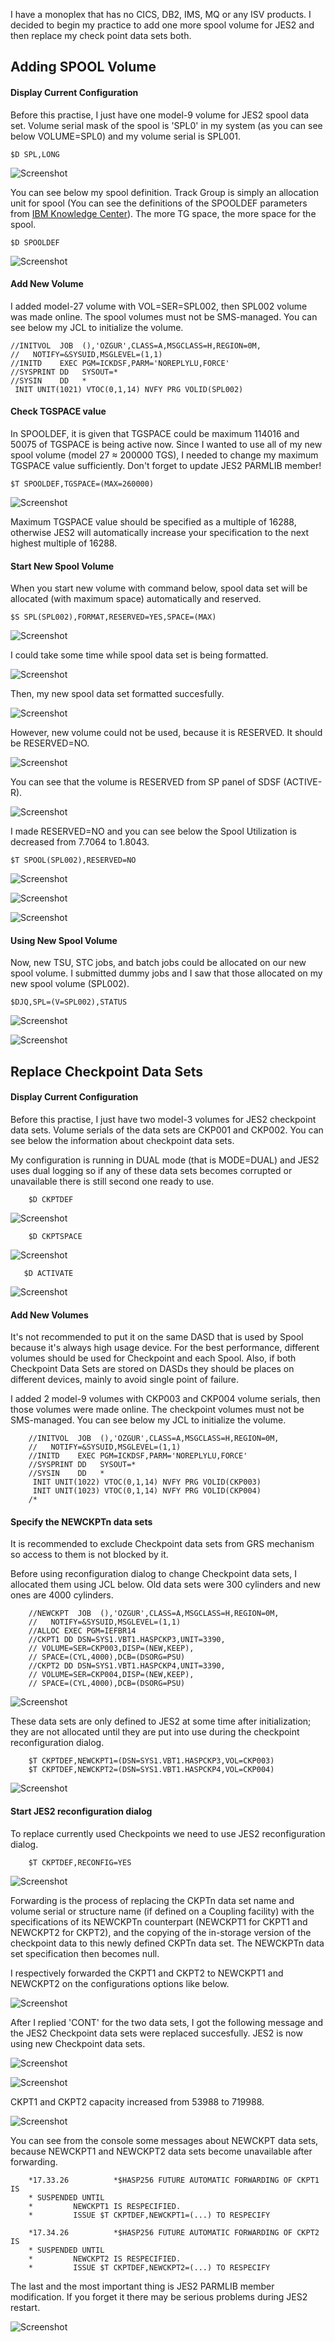 
I have a monoplex that has no CICS, DB2, IMS, MQ or any ISV products. I decided to begin my practice to add one more spool volume for JES2 and then replace my check point data sets both.

## Adding SPOOL Volume

#### Display Current Configuration

Before this practise, I just have one model-9 volume for JES2 spool data set. Volume serial mask of the spool is 'SPL0' in my system (as you can see below VOLUME=SPL0) and my volume serial is SPL001.

    $D SPL,LONG

![Screenshot](https://github.com/ozgurhepsag/Basic-z-OS-Utilities/blob/main/JES2%20Operations/ss/dspl%2Clong.PNG)

You can see below my spool definition. Track Group is simply an allocation unit for spool (You can see the definitions of the SPOOLDEF parameters from [IBM Knowledge Center](https://www.ibm.com/docs/en/zos/2.4.0?topic=definition-parameter-description-spooldef)). The more TG space, the more space for the spool.

    $D SPOOLDEF

![Screenshot](https://github.com/ozgurhepsag/Basic-z-OS-Utilities/blob/main/JES2%20Operations/ss/%24dspooldef.PNG)

#### Add New Volume

I added model-27 volume with VOL=SER=SPL002, then SPL002 volume was made online. The spool volumes must not be SMS-managed. You can see below my JCL to initialize the volume. 

    //INITVOL  JOB  (),'OZGUR',CLASS=A,MSGCLASS=H,REGION=0M,               
    //   NOTIFY=&SYSUID,MSGLEVEL=(1,1)                                     
    //INITD    EXEC PGM=ICKDSF,PARM='NOREPLYLU,FORCE'                      
    //SYSPRINT DD   SYSOUT=*                                               
    //SYSIN    DD   *                                                      
     INIT UNIT(1021) VTOC(0,1,14) NVFY PRG VOLID(SPL002)

#### Check TGSPACE value

In SPOOLDEF, it is given that TGSPACE could be maximum 114016 and 50075 of TGSPACE is being active now. Since I wanted to use all of my new spool volume (model 27 ≈ 200000 TGS), I needed to change my maximum TGSPACE value sufficiently. Don't forget to update JES2 PARMLIB member!

    $T SPOOLDEF,TGSPACE=(MAX=260000)
    
![Screenshot](https://github.com/ozgurhepsag/Basic-z-OS-Utilities/blob/main/JES2%20Operations/ss/%24T%20SPOOLDEF%2CTGSPACE.PNG)

Maximum TGSPACE value should be specified as a multiple of 16288, otherwise JES2 will automatically increase your specification to the next highest multiple of 16288.

#### Start New Spool Volume

When you start new volume with command below, spool data set will be allocated (with maximum space) automatically and reserved.

    $S SPL(SPL002),FORMAT,RESERVED=YES,SPACE=(MAX)

![Screenshot](https://github.com/ozgurhepsag/Basic-z-OS-Utilities/blob/main/JES2%20Operations/ss/being%20formatted.PNG)

I could take some time while spool data set is being formatted.

![Screenshot](https://github.com/ozgurhepsag/Basic-z-OS-Utilities/blob/main/JES2%20Operations/ss/new%20SPOOL%20data%20set%20formatting.PNG)

Then, my new spool data set formatted succesfully.

![Screenshot](https://github.com/ozgurhepsag/Basic-z-OS-Utilities/blob/main/JES2%20Operations/ss/volume%20active%20log.PNG)

However, new volume could not be used, because it is RESERVED. It should be RESERVED=NO.

![Screenshot](https://github.com/ozgurhepsag/Basic-z-OS-Utilities/blob/main/JES2%20Operations/ss/%24DSPL%2CLONG%20after.PNG)

You can see that the volume is RESERVED from SP panel of SDSF (ACTIVE-R).

![Screenshot](https://github.com/ozgurhepsag/Basic-z-OS-Utilities/blob/main/JES2%20Operations/ss/status%20ACTIVE-R.PNG)

I made RESERVED=NO and you can see below the Spool Utilization is decreased from 7.7064 to 1.8043.

    $T SPOOL(SPL002),RESERVED=NO

![Screenshot](https://github.com/ozgurhepsag/Basic-z-OS-Utilities/blob/main/JES2%20Operations/ss/RESERVED%3DNO.PNG)

![Screenshot](https://github.com/ozgurhepsag/Basic-z-OS-Utilities/blob/main/JES2%20Operations/ss/SP%20panel%20after.PNG)

![Screenshot](https://github.com/ozgurhepsag/Basic-z-OS-Utilities/blob/main/JES2%20Operations/ss/%24DSPL%2CLONG%20RESERVED%3DNO.PNG)

#### Using New Spool Volume

Now, new TSU, STC jobs, and batch jobs could be allocated on our new spool volume. I submitted dummy jobs and I saw that those allocated on my new spool volume (SPL002).

    $DJQ,SPL=(V=SPL002),STATUS 

![Screenshot](https://github.com/ozgurhepsag/Basic-z-OS-Utilities/blob/main/JES2%20Operations/ss/spl002%20status.PNG)

![Screenshot](https://github.com/ozgurhepsag/Basic-z-OS-Utilities/blob/main/JES2%20Operations/ss/SP%20panel%20used.PNG)


## Replace Checkpoint Data Sets

#### Display Current Configuration

Before this practise, I just have two model-3 volumes for JES2 checkpoint data sets. Volume serials of the data sets are CKP001 and CKP002. You can see below the information about checkpoint data sets.

My configuration is running in DUAL mode (that is MODE=DUAL) and JES2 uses dual logging so if any of these data sets becomes corrupted or unavailable there is still second one ready to use.

        $D CKPTDEF 
        
![Screenshot](https://github.com/ozgurhepsag/Basic-z-OS-Utilities/blob/main/JES2%20Operations/ss/%24D%20CKPTDEF.PNG)

        $D CKPTSPACE

![Screenshot](https://github.com/ozgurhepsag/Basic-z-OS-Utilities/blob/main/JES2%20Operations/ss/%24D%20CKPTSPACE.PNG)

       $D ACTIVATE
       
![Screenshot](https://github.com/ozgurhepsag/Basic-z-OS-Utilities/blob/main/JES2%20Operations/ss/%24DACTIVATE.PNG)


#### Add New Volumes

It's not recommended to put it on the same DASD that is used by Spool because it's always high usage device. For the best performance, different volumes should be used for Checkpoint and each Spool. Also, if both Checkpoint Data Sets are stored on DASDs they should be places on different devices, mainly to avoid single point of failure.

I added 2 model-9 volumes with CKP003 and CKP004 volume serials, then those volumes were made online. The checkpoint volumes must not be SMS-managed. You can see below my JCL to initialize the volume. 

        //INITVOL  JOB  (),'OZGUR',CLASS=A,MSGCLASS=H,REGION=0M,        
        //   NOTIFY=&SYSUID,MSGLEVEL=(1,1)                              
        //INITD    EXEC PGM=ICKDSF,PARM='NOREPLYLU,FORCE'               
        //SYSPRINT DD   SYSOUT=*                                        
        //SYSIN    DD   *                                               
         INIT UNIT(1022) VTOC(0,1,14) NVFY PRG VOLID(CKP003)            
         INIT UNIT(1023) VTOC(0,1,14) NVFY PRG VOLID(CKP004)            
        /*         

#### Specify the NEWCKPTn data sets

It is recommended to exclude Checkpoint data sets from GRS mechanism so access to them is not blocked by it.

Before using reconfiguration dialog to change Checkpoint data sets, I allocated them using JCL below. Old data sets were 300 cylinders and new ones are 4000 cylinders.

        //NEWCKPT  JOB  (),'OZGUR',CLASS=A,MSGCLASS=H,REGION=0M,         
        //   NOTIFY=&SYSUID,MSGLEVEL=(1,1)                               
        //ALLOC EXEC PGM=IEFBR14                                         
        //CKPT1 DD DSN=SYS1.VBT1.HASPCKP3,UNIT=3390,                     
        // VOLUME=SER=CKP003,DISP=(NEW,KEEP),                            
        // SPACE=(CYL,4000),DCB=(DSORG=PSU)                              
        //CKPT2 DD DSN=SYS1.VBT1.HASPCKP4,UNIT=3390,                     
        // VOLUME=SER=CKP004,DISP=(NEW,KEEP),                            
        // SPACE=(CYL,4000),DCB=(DSORG=PSU)                              

![Screenshot](https://github.com/ozgurhepsag/Basic-z-OS-Utilities/blob/main/JES2%20Operations/ss/CKPT%20volumes.PNG)

These data sets are only defined to JES2 at some time after initialization; they are not allocated until they are put into use during the checkpoint reconfiguration dialog.

        $T CKPTDEF,NEWCKPT1=(DSN=SYS1.VBT1.HASPCKP3,VOL=CKP003)
        $T CKPTDEF,NEWCKPT2=(DSN=SYS1.VBT1.HASPCKP4,VOL=CKP004)

![Screenshot](https://github.com/ozgurhepsag/Basic-z-OS-Utilities/blob/main/JES2%20Operations/ss/%24D%20CKPTDEF%20after.PNG)

#### Start JES2 reconfiguration dialog

To replace currently used Checkpoints we need to use JES2 reconfiguration dialog.

        $T CKPTDEF,RECONFIG=YES

![Screenshot](https://github.com/ozgurhepsag/Basic-z-OS-Utilities/blob/main/JES2%20Operations/ss/JES2%20Checkpoint%20Reconfiguration%20Options.PNG)

Forwarding is the process of replacing the CKPTn data set name and volume serial or structure name (if defined on a Coupling facility) with the specifications of its NEWCKPTn counterpart (NEWCKPT1 for CKPT1 and NEWCKPT2 for CKPT2), and the copying of the in-storage version of the checkpoint data to this newly defined CKPTn data set. The NEWCKPTn data set specification then becomes null.

I respectively forwarded the CKPT1 and CKPT2 to NEWCKPT1 and NEWCKPT2 on the configurations options like below.

![Screenshot](https://github.com/ozgurhepsag/Basic-z-OS-Utilities/blob/main/JES2%20Operations/ss/JES2%20CKPT1%20to%20NEWCKPT1.PNG)

After I replied 'CONT' for the two data sets, I got the following message and the JES2 Checkpoint data sets were replaced succesfully. JES2 is now using new Checkpoint data sets.

![Screenshot](https://github.com/ozgurhepsag/Basic-z-OS-Utilities/blob/main/JES2%20Operations/ss/checkpoint%20reconfiguration%20completed.PNG)

![Screenshot](https://github.com/ozgurhepsag/Basic-z-OS-Utilities/blob/main/JES2%20Operations/ss/%24D%20CKPTDEF%20after%20reconf.PNG)

CKPT1 and CKPT2 capacity increased from 53988 to 719988.

![Screenshot](https://github.com/ozgurhepsag/Basic-z-OS-Utilities/blob/main/JES2%20Operations/ss/%24D%20CKPTSPACE%20after%20reconf.PNG)

You can see from the console some messages about NEWCKPT data sets, because NEWCKPT1 and NEWCKPT2 data sets become unavailable after forwarding.

        *17.33.26          *$HASP256 FUTURE AUTOMATIC FORWARDING OF CKPT1 IS       
        * SUSPENDED UNTIL                                                          
        *         NEWCKPT1 IS RESPECIFIED.                                         
        *         ISSUE $T CKPTDEF,NEWCKPT1=(...) TO RESPECIFY                     

        *17.34.26          *$HASP256 FUTURE AUTOMATIC FORWARDING OF CKPT2 IS   
        * SUSPENDED UNTIL                                                      
        *         NEWCKPT2 IS RESPECIFIED.                                     
        *         ISSUE $T CKPTDEF,NEWCKPT2=(...) TO RESPECIFY                 	   

The last and the most important thing is JES2 PARMLIB member modification. If you forget it there may be serious problems during JES2 restart.

![Screenshot](https://github.com/ozgurhepsag/Basic-z-OS-Utilities/blob/main/JES2%20Operations/ss/jes2%20parmblib%20member.PNG)

